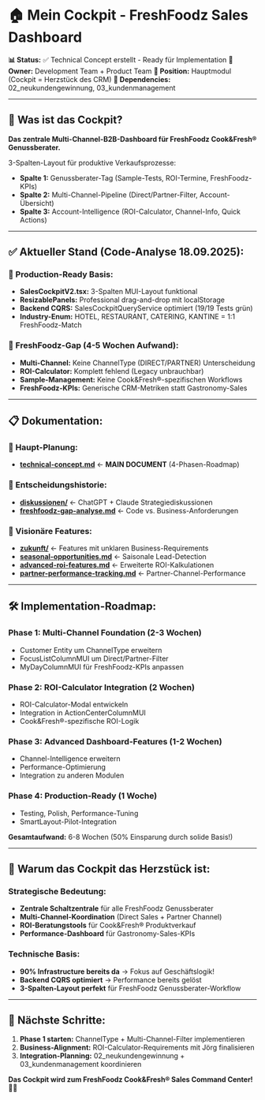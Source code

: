 # 🏠 Mein Cockpit - FreshFoodz Sales Dashboard

**📊 Status:** ✅ Technical Concept erstellt - Ready für Implementation
**🎯 Owner:** Development Team + Product Team
**📱 Position:** Hauptmodul (Cockpit = Herzstück des CRM)
**🔗 Dependencies:** 02_neukundengewinnung, 03_kundenmanagement

---

## 🎯 **Was ist das Cockpit?**

**Das zentrale Multi-Channel-B2B-Dashboard für FreshFoodz Cook&Fresh® Genussberater.**

3-Spalten-Layout für produktive Verkaufsprozesse:
- **Spalte 1:** Genussberater-Tag (Sample-Tests, ROI-Termine, FreshFoodz-KPIs)
- **Spalte 2:** Multi-Channel-Pipeline (Direct/Partner-Filter, Account-Übersicht)
- **Spalte 3:** Account-Intelligence (ROI-Calculator, Channel-Info, Quick Actions)

---

## ✅ **Aktueller Stand (Code-Analyse 18.09.2025):**

### **🚀 Production-Ready Basis:**
- **SalesCockpitV2.tsx:** 3-Spalten MUI-Layout funktional
- **ResizablePanels:** Professional drag-and-drop mit localStorage
- **Backend CQRS:** SalesCockpitQueryService optimiert (19/19 Tests grün)
- **Industry-Enum:** HOTEL, RESTAURANT, CATERING, KANTINE = 1:1 FreshFoodz-Match

### **🔧 FreshFoodz-Gap (4-5 Wochen Aufwand):**
- **Multi-Channel:** Keine ChannelType (DIRECT/PARTNER) Unterscheidung
- **ROI-Calculator:** Komplett fehlend (Legacy unbrauchbar)
- **Sample-Management:** Keine Cook&Fresh®-spezifischen Workflows
- **FreshFoodz-KPIs:** Generische CRM-Metriken statt Gastronomy-Sales

---

## 📋 **Dokumentation:**

### **📖 Haupt-Planung:**
- **[technical-concept.md](./technical-concept.md)** ← **MAIN DOCUMENT** (4-Phasen-Roadmap)

### **💬 Entscheidungshistorie:**
- **[diskussionen/](./diskussionen/)** ← ChatGPT + Claude Strategiediskussionen
- **[freshfoodz-gap-analyse.md](./diskussionen/2025-09-18_freshfoodz-gap-analyse.md)** ← Code vs. Business-Anforderungen

### **🔮 Visionäre Features:**
- **[zukunft/](./zukunft/)** ← Features mit unklaren Business-Requirements
- **[seasonal-opportunities.md](./zukunft/seasonal-opportunities.md)** ← Saisonale Lead-Detection
- **[advanced-roi-features.md](./zukunft/advanced-roi-features.md)** ← Erweiterte ROI-Kalkulationen
- **[partner-performance-tracking.md](./zukunft/partner-performance-tracking.md)** ← Partner-Channel-Performance

---

## 🛠️ **Implementation-Roadmap:**

### **Phase 1: Multi-Channel Foundation (2-3 Wochen)**
- Customer Entity um ChannelType erweitern
- FocusListColumnMUI um Direct/Partner-Filter
- MyDayColumnMUI für FreshFoodz-KPIs anpassen

### **Phase 2: ROI-Calculator Integration (2 Wochen)**
- ROI-Calculator-Modal entwickeln
- Integration in ActionCenterColumnMUI
- Cook&Fresh®-spezifische ROI-Logik

### **Phase 3: Advanced Dashboard-Features (1-2 Wochen)**
- Channel-Intelligence erweitern
- Performance-Optimierung
- Integration zu anderen Modulen

### **Phase 4: Production-Ready (1 Woche)**
- Testing, Polish, Performance-Tuning
- SmartLayout-Pilot-Integration

**Gesamtaufwand:** 6-8 Wochen (50% Einsparung durch solide Basis!)

---

## 🚀 **Warum das Cockpit das Herzstück ist:**

### **Strategische Bedeutung:**
- **Zentrale Schaltzentrale** für alle FreshFoodz Genussberater
- **Multi-Channel-Koordination** (Direct Sales + Partner Channel)
- **ROI-Beratungstools** für Cook&Fresh® Produktverkauf
- **Performance-Dashboard** für Gastronomy-Sales-KPIs

### **Technische Basis:**
- **90% Infrastructure bereits da** → Fokus auf Geschäftslogik!
- **Backend CQRS optimiert** → Performance bereits gelöst
- **3-Spalten-Layout perfekt** für FreshFoodz Genussberater-Workflow

---

## 🔗 **Nächste Schritte:**

1. **Phase 1 starten:** ChannelType + Multi-Channel-Filter implementieren
2. **Business-Alignment:** ROI-Calculator-Requirements mit Jörg finalisieren
3. **Integration-Planning:** 02_neukundengewinnung + 03_kundenmanagement koordinieren

**Das Cockpit wird zum FreshFoodz Cook&Fresh® Sales Command Center! 🍃🚀**